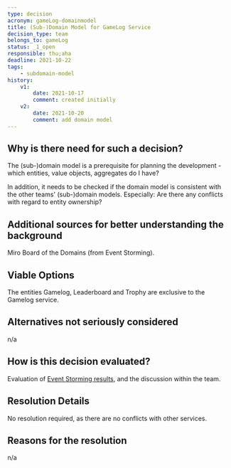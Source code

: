 ```yaml
---
type: decision
acronym: gameLog-domainmodel
title: (Sub-)Domain Model for GameLog Service
decision_type: team
belongs_to: gameLog
status: _1_open
responsible: thu;aha
deadline: 2021-10-22
tags: 
    - subdomain-model
history:
    v1:
        date: 2021-10-17
        comment: created initially
    v2:
        date: 2021-10-20
        comment: add domain model
---
```


## Why is there need for such a decision?

The (sub-)domain model is a prerequisite for planning the development - which entities, value objects, aggregates 
do I have? 

In addition, it needs to be checked if the domain model is consistent with the other teams' (sub-)domain models.
Especially: Are there any conflicts with regard to entity ownership?

## Additional sources for better understanding the background

Miro Board of the Domains (from Event Storming).

## Viable Options

The entities Gamelog, Leaderboard and Trophy are exclusive to the Gamelog service.

## Alternatives not seriously considered

n/a

## How is this decision evaluated?

Evaluation of [Event Storming results](https://miro.com/app/board/o9J_lsQV7ZA=/), and the discussion within the team.
 
## Resolution Details

No resolution required, as there are no conflicts with other services.

## Reasons for the resolution

n/a
